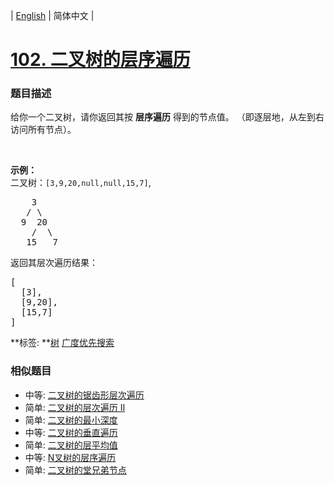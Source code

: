| [English](README_EN.md) | 简体中文 |

# [102. 二叉树的层序遍历](https://leetcode-cn.com/problems/binary-tree-level-order-traversal)
 ### 题目描述
<p>给你一个二叉树，请你返回其按 <strong>层序遍历</strong> 得到的节点值。 （即逐层地，从左到右访问所有节点）。</p>

<p>&nbsp;</p>

<p><strong>示例：</strong><br>
二叉树：<code>[3,9,20,null,null,15,7]</code>,</p>

<pre>    3
   / \
  9  20
    /  \
   15   7
</pre>

<p>返回其层次遍历结果：</p>

<pre>[
  [3],
  [9,20],
  [15,7]
]
</pre>

**标签:	**[树](https://leetcode-cn.com/tag/tree) [广度优先搜索](https://leetcode-cn.com/tag/breadth-first-search) 
 ### 相似题目
- 中等:	[二叉树的锯齿形层次遍历](https://leetcode-cn.com/problems/binary-tree-zigzag-level-order-traversal) 
- 简单:	[二叉树的层次遍历 II](https://leetcode-cn.com/problems/binary-tree-level-order-traversal-ii) 
- 简单:	[二叉树的最小深度](https://leetcode-cn.com/problems/minimum-depth-of-binary-tree) 
- 中等:	[二叉树的垂直遍历](https://leetcode-cn.com/problems/binary-tree-vertical-order-traversal) 
- 简单:	[二叉树的层平均值](https://leetcode-cn.com/problems/average-of-levels-in-binary-tree) 
- 中等:	[N叉树的层序遍历](https://leetcode-cn.com/problems/n-ary-tree-level-order-traversal) 
- 简单:	[二叉树的堂兄弟节点](https://leetcode-cn.com/problems/cousins-in-binary-tree) 
